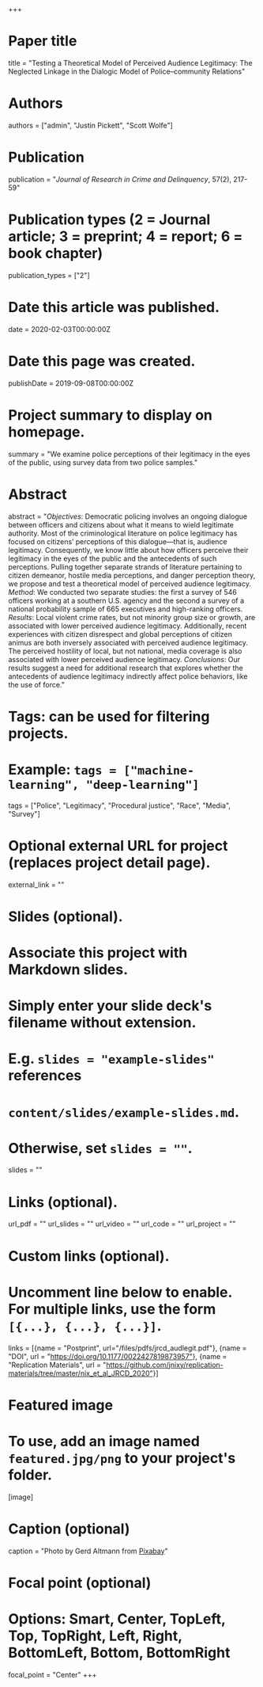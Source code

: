 +++
# Paper title
title = "Testing a Theoretical Model of Perceived Audience Legitimacy: The Neglected Linkage in the Dialogic Model of Police–community Relations"

# Authors
authors = ["admin", "Justin Pickett", "Scott Wolfe"]

# Publication
publication = "*Journal of Research in Crime and Delinquency*, 57(2), 217-59"

# Publication types (2 = Journal article; 3 = preprint; 4 = report; 6 = book chapter)
publication_types = ["2"]

# Date this article was published.
date = 2020-02-03T00:00:00Z

# Date this page was created.
publishDate = 2019-09-08T00:00:00Z

# Project summary to display on homepage.
summary = "We examine police perceptions of their legitimacy in the eyes of the public, using survey data from two police samples."

# Abstract
abstract = "_Objectives_: Democratic policing involves an ongoing dialogue between officers and citizens about what it means to wield legitimate authority. Most of the criminological literature on police legitimacy has focused on citizens’ perceptions of this dialogue—that is, audience legitimacy. Consequently, we know little about how officers perceive their legitimacy in the eyes of the public and the antecedents of such perceptions. Pulling together separate strands of literature pertaining to citizen demeanor, hostile media perceptions, and danger perception theory, we propose and test a theoretical model of perceived audience legitimacy. _Method_: We conducted two separate studies: the first a survey of 546 officers working at a southern U.S. agency and the second a survey of a national probability sample of 665 executives and high-ranking officers. _Results_: Local violent crime rates, but not minority group size or growth, are associated with lower perceived audience legitimacy. Additionally, recent experiences with citizen disrespect and global perceptions of citizen animus are both inversely associated with perceived audience legitimacy. The perceived hostility of local, but not national, media coverage is also associated with lower perceived audience legitimacy. _Conclusions_: Our results suggest a need for additional research that explores whether the antecedents of audience legitimacy indirectly affect police behaviors, like the use of force."

# Tags: can be used for filtering projects.
# Example: `tags = ["machine-learning", "deep-learning"]`
tags = ["Police", "Legitimacy", "Procedural justice", "Race", "Media", "Survey"]

# Optional external URL for project (replaces project detail page).
external_link = ""

# Slides (optional).
#   Associate this project with Markdown slides.
#   Simply enter your slide deck's filename without extension.
#   E.g. `slides = "example-slides"` references 
#   `content/slides/example-slides.md`.
#   Otherwise, set `slides = ""`.
slides = ""

# Links (optional).
url_pdf = ""
url_slides = ""
url_video = ""
url_code = ""
url_project = ""

# Custom links (optional).
#   Uncomment line below to enable. For multiple links, use the form `[{...}, {...}, {...}]`.
links = [{name = "Postprint", url="/files/pdfs/jrcd_audlegit.pdf"}, {name = "DOI", url = "https://doi.org/10.1177/0022427819873957"}, {name = "Replication Materials", url = "https://github.com/jnixy/replication-materials/tree/master/nix_et_al_JRCD_2020"}]

# Featured image
# To use, add an image named `featured.jpg/png` to your project's folder. 
[image]
  # Caption (optional)
  caption = "Photo by Gerd Altmann from [Pixabay](https://pixabay.com/illustrations/blue-light-siren-police-officer-1675686/)"
  
  # Focal point (optional)
  # Options: Smart, Center, TopLeft, Top, TopRight, Left, Right, BottomLeft, Bottom, BottomRight
  focal_point = "Center"
+++

